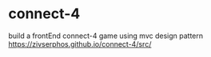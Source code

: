 # connect-4
build a frontEnd connect-4 game using mvc design pattern
https://zivserphos.github.io/connect-4/src/
